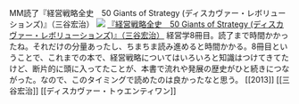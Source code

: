 MM読了『経営戦略全史　50 Giants of Strategy (ディスカヴァー・レボリューションズ)』（三谷宏治）
[![](https://images-fe.ssl-images-amazon.com/images/I/41k0lmvy1pL._SL160_.jpg)](http://www.amazon.co.jp/exec/obidos/ASIN/B00CPLJK6C/choiyaki81-22/ref=nosim)
[『経営戦略全史　50 Giants of Strategy (ディスカヴァー・レボリューションズ)』（三谷宏治）](http://www.amazon.co.jp/exec/obidos/ASIN/B00CPLJK6C/choiyaki81-22/ref=nosim)
経営学8冊目。読了まで時間かかったね。それだけの分量あったし、ちまちま読み進めると時間かかる。8冊目ということで、これまでの本で、経営戦略についてはいろいろと知識はつけてきてたけど、断片的に頭に入ってたことが、本書で流れや発展の歴史がひと続きにつながった。なので、このタイミングで読めたのは良かったなと思う。
[[2013]] [[三谷宏治]] [[ディスカヴァー・トゥエンティワン]]
